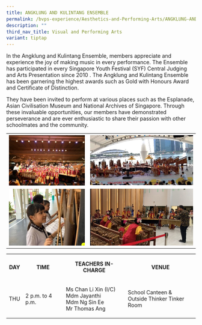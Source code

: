 ```yaml
---
title: ANGKLUNG AND KULINTANG ENSEMBLE
permalink: /bvps-experience/Aesthetics-and-Performing-Arts/ANGKLUNG-AND-KULINTANG-ENSEMBLE/
description: ""
third_nav_title: Visual and Performing Arts
variant: tiptap
---
```

<p>In the Angklung and Kulintang Ensemble, members appreciate and experience
the joy of making music in every performance. The Ensemble has participated
in every Singapore Youth Festival (SYF) Central Judging and Arts Presentation
since 2010 . The Angklung and Kulintang Ensemble has been garnering the
highest awards such as Gold with Honours Award and Certificate of Distinction.</p>
<p>They have been invited to perform at various places such as the Esplanade,
Asian Civilisation Museum and National Archives of Singapore. Through these
invaluable opportunities, our members have demonstrated perseverance and
are ever enthusiastic to share their passion with other schoolmates and
the community.</p>
<table>
<tbody>
<tr>
<th rowspan="1" colspan="1">
<div class="isomer-image-wrapper">
<img style="width: 100%;" height="auto" width="100%" alt="" src="/images/BVPS%20Experience/Co%20Curricular%20Activities/Aesthetics%20and%20Performing%20Arts/ANGKLUNG%20&amp;%20KULINTANG%20ENSEMBLE/A1.jpg">
</div>
</th>
<th rowspan="1" colspan="1">
<div class="isomer-image-wrapper">
<img style="width: 100%;" height="auto" width="100%" alt="" src="/images/BVPS%20Experience/Co%20Curricular%20Activities/Aesthetics%20and%20Performing%20Arts/ANGKLUNG%20&amp;%20KULINTANG%20ENSEMBLE/A2.jpg">
</div>
</th>
</tr>
<tr>
<td rowspan="1" colspan="1">
<div class="isomer-image-wrapper">
<img style="width: 100%;" height="auto" width="100%" alt="" src="/images/BVPS%20Experience/Co%20Curricular%20Activities/Aesthetics%20and%20Performing%20Arts/ANGKLUNG%20&amp;%20KULINTANG%20ENSEMBLE/A3.jpg">
</div>
</td>
<td rowspan="1" colspan="1">
<div class="isomer-image-wrapper">
<img style="width: 100%;" height="auto" width="100%" alt="" src="/images/BVPS%20Experience/Co%20Curricular%20Activities/Aesthetics%20and%20Performing%20Arts/ANGKLUNG%20&amp;%20KULINTANG%20ENSEMBLE/A4.jpg">
</div>
</td>
</tr>
</tbody>
</table>
<table>
<tbody>
<tr>
<th rowspan="1" colspan="1">
<p>DAY</p>
</th>
<th rowspan="1" colspan="1">
<p>TIME</p>
</th>
<th rowspan="1" colspan="4">
<p>TEACHERS IN-CHARGE</p>
</th>
<th rowspan="1" colspan="2">
<p>VENUE</p>
</th>
</tr>
<tr>
<td rowspan="1" colspan="1">
<p>THU</p>
</td>
<td rowspan="1" colspan="1">
<p>2 p.m. to 4 p.m.</p>
</td>
<td rowspan="1" colspan="4">
<p>Ms Chan Li Xin (I/C)
<br>Mdm Jayanthi
<br>Mdm Ng Sin Ee
<br>Mr Thomas Ang
<br>
</p>
</td>
<td rowspan="1" colspan="2">
<p>School Canteen &amp;
<br>Outside Thinker Tinker Room</p>
</td>
</tr>
</tbody>
</table>
<p></p>